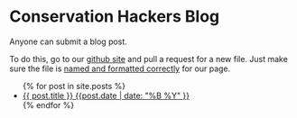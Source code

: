 # Conservation Hackers Blog

Anyone can submit a blog post.

To do this, go to our [github site](https://github.com/cbrown5/conservationhackers/tree/master/_posts) and pull a request for a new file. Just make sure the file is [named and formatted correctly](https://docs.github.com/en/github/working-with-github-pages/adding-content-to-your-github-pages-site-using-jekyll#adding-a-new-post-to-your-site) for our page.

<ul>
  {% for post in site.posts %}
    <li>
      <a href="{{ post.url }}">{{ post.title }} {{post.date | date: "%B %Y" }}</a>
    </li>
  {% endfor %}
</ul>
